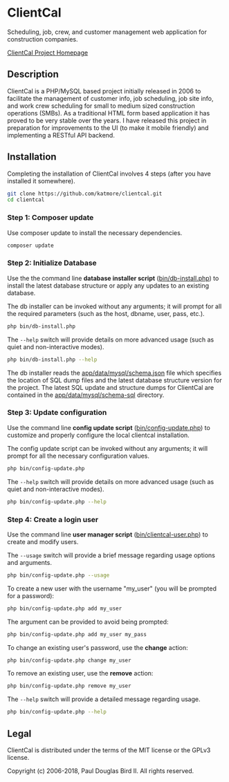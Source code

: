 # ClientCal
Scheduling, job, crew, and customer management web application for construction companies.

[ClientCal Project Homepage](https://github.com/katmore/clientcal)

## Description
ClientCal is a PHP/MySQL based project initially released in 2006 to facilitate the management of customer info, job scheduling, job site info, and work crew scheduling for small to medium sized construction operations (SMBs). As a traditional HTML form based application it has proved to be very stable over the years. I have released this project in preparation for improvements to the UI (to make it mobile friendly) and implementing a RESTful API backend.

## Installation
Completing the installation of ClientCal involves 4 steps (after you have installed it somewhere).

```sh
git clone https://github.com/katmore/clientcal.git 
cd clientcal
```

### Step 1: Composer update
Use composer update to install the necessary dependencies.
```sh
composer update
```

### Step 2: Initialize Database

Use the the command line **database installer script** ([bin/db-install.php](bin/db-install.php)) to install the latest database structure or apply any updates to an existing database.

The db installer can be invoked without any arguments; it will prompt for all the required parameters (such as the host, dbname, user, pass, etc.).
```sh
php bin/db-install.php
```

The `--help` switch will provide details on more advanced usage (such as quiet and non-interactive modes).
```sh
php bin/db-install.php --help
```

The db installer reads the [app/data/mysql/schema.json](app/data/mysql/schema.json) file which specifies the location of SQL dump files and the latest database structure version for the project. The latest SQL update and structure dumps for ClientCal are contained in the [app/data/mysql/schema-sql](app/data/mysql/schema-sql) directory.

### Step 3: Update configuration

Use the command line **config update script** ([bin/config-update.php](bin/config-update.php)) to customize and properly configure the local clientcal installation.

The config update script can be invoked without any arguments; it will prompt for all the necessary configuration values.

```sh
php bin/config-update.php
```

The `--help` switch will provide details on more advanced usage (such as quiet and non-interactive modes).
```sh
php bin/config-update.php --help
```

### Step 4: Create a login user

Use the command line **user manager script** ([bin/clientcal-user.php](bin/clientcal-user.php)) to create and modify users.

The `--usage` switch will provide a brief message regarding usage options and arguments.
```sh
php bin/config-update.php --usage
```

To create a new user with the username "my_user" (you will be prompted for a password):
```sh
php bin/config-update.php add my_user
```

The <PASSWORD> argument can be provided to avoid being prompted:
```sh
php bin/config-update.php add my_user my_pass
```

To change an existing user's password, use the **change** action:
```sh
php bin/config-update.php change my_user
```

To remove an existing user, use the **remove** action:
```sh
php bin/config-update.php remove my_user
```

The `--help` switch will provide a detailed message regarding usage.
```sh
php bin/config-update.php --help
```

## Legal
ClientCal is distributed under the terms of the MIT license or the GPLv3 license.

Copyright (c) 2006-2018, Paul Douglas Bird II.
All rights reserved.
